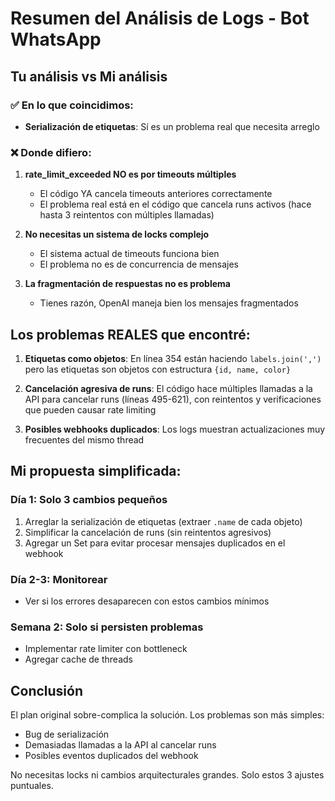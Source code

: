 # Resumen del Análisis de Logs - Bot WhatsApp

## Tu análisis vs Mi análisis

### ✅ En lo que coincidimos:
- **Serialización de etiquetas**: Sí es un problema real que necesita arreglo

### ❌ Donde difiero:

1. **rate_limit_exceeded NO es por timeouts múltiples**
   - El código YA cancela timeouts anteriores correctamente
   - El problema real está en el código que cancela runs activos (hace hasta 3 reintentos con múltiples llamadas)

2. **No necesitas un sistema de locks complejo**
   - El sistema actual de timeouts funciona bien
   - El problema no es de concurrencia de mensajes

3. **La fragmentación de respuestas no es problema**
   - Tienes razón, OpenAI maneja bien los mensajes fragmentados

## Los problemas REALES que encontré:

1. **Etiquetas como objetos**: En línea 354 están haciendo `labels.join(',')` pero las etiquetas son objetos con estructura `{id, name, color}`

2. **Cancelación agresiva de runs**: El código hace múltiples llamadas a la API para cancelar runs (líneas 495-621), con reintentos y verificaciones que pueden causar rate limiting

3. **Posibles webhooks duplicados**: Los logs muestran actualizaciones muy frecuentes del mismo thread

## Mi propuesta simplificada:

### Día 1: Solo 3 cambios pequeños
1. Arreglar la serialización de etiquetas (extraer `.name` de cada objeto)
2. Simplificar la cancelación de runs (sin reintentos agresivos)
3. Agregar un Set para evitar procesar mensajes duplicados en el webhook

### Día 2-3: Monitorear
- Ver si los errores desaparecen con estos cambios mínimos

### Semana 2: Solo si persisten problemas
- Implementar rate limiter con bottleneck
- Agregar cache de threads

## Conclusión

El plan original sobre-complica la solución. Los problemas son más simples:
- Bug de serialización
- Demasiadas llamadas a la API al cancelar runs
- Posibles eventos duplicados del webhook

No necesitas locks ni cambios arquitecturales grandes. Solo estos 3 ajustes puntuales. 